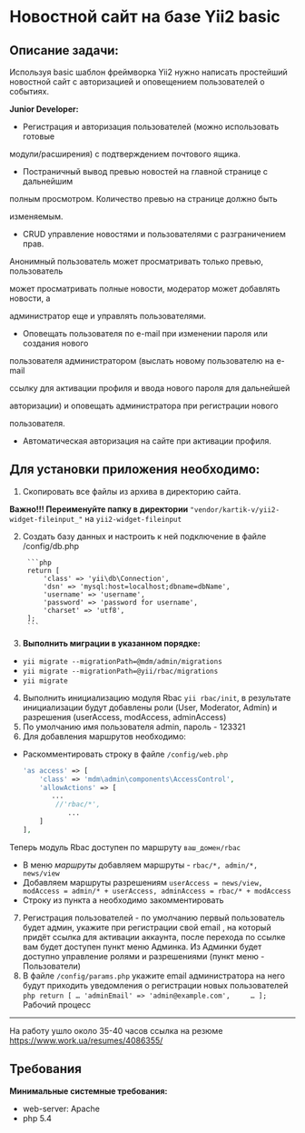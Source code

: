 Новостной сайт на базе Yii2 basic
=================================

**Описание задачи:**
--------------------
Используя basic шаблон фреймворка Yii2 нужно написать простейший новостной сайт
с авторизацией и оповещением пользователей о событиях.

**Junior Developer:**

- Регистрация и авторизация пользователей (можно использовать готовые

модули/расширения) с подтверждением почтового ящика.

- Постраничный вывод превью новостей на главной странице с дальнейшим

полным просмотром. Количество превью на странице должно быть

изменяемым.

- CRUD управление новостями и пользователями с разграничением прав.

Анонимный пользователь может просматривать только превью, пользователь

может просматривать полные новости, модератор может добавлять новости, а

администратор еще и управлять пользователями.

- Оповещать пользователя по e-mail при изменении пароля или создания нового

пользователя администратором (выслать новому пользователю на e-mail

ссылку для активации профиля и ввода нового пароля для дальнейшей

авторизации) и оповещать администратора при регистрации нового

пользователя.

- Автоматическая авторизация на сайте при активации профиля.


**Для установки приложения необходимо:**
----------------------------------------

1. Скопировать все файлы из архива в директорию сайта.

**Важно!!! Переименуйте папку в директории** ```"vendor/kartik-v/yii2-widget-fileinput_"``` на
```yii2-widget-fileinput```

2. Создать базу данных и настроить к ней подключение в файле /config/db.php

        ```php
        return [
            'class' => 'yii\db\Connection',
            'dsn' => 'mysql:host=localhost;dbname=dbName',
            'username' => 'username',
            'password' => 'password for username',
            'charset' => 'utf8',    
        ];
        ```
3. **Выполнить миграции в указанном порядке:**
- ```yii migrate --migrationPath=@mdm/admin/migrations```
- ```yii migrate --migrationPath=@yii/rbac/migrations```
- ```yii migrate``` 
4.	Выполнить инициализацию модуля Rbac ```yii rbac/init```, в результате инициализации будут добавлены роли (User, Moderator, Admin) и разрешения (userAccess, modAccess, adminAccess)
5.	По умолчанию имя пользователя admin, пароль - 123321 
6.	Для добавления маршрутов необходимо:
- Раскомментировать строку в файле ```/config/web.php```
    ```php
    'as access' => [
        'class' => 'mdm\admin\components\AccessControl',
        'allowActions' => [
           ...
            //'rbac/*',
               ...
        ]
    ],
    ```
 Теперь модуль Rbac доступен по маршруту ```ваш_домен/rbac```
- В меню *маршруты* добавляем маршруты - ```rbac/*, admin/*, news/view```
- Добавляем маршруты разрешениям ```userAccess = news/view,
	modAccess = admin/* + userAccess, adminAccess = rbac/* + modAccess```
- Строку из пункта а необходимо закомментировать 
7.	Регистрация пользователей - по умолчанию первый пользователь будет админ, укажите при регистрации свой email , на который придёт ссылка для активации аккаунта, после перехода по ссылке вам будет доступен пункт меню Админка. 
Из Админки будет доступно управление ролями и разрешениями (пункт меню - Пользователи)
8.	В файле ```/config/params.php``` укажите email администратора на него будут приходить уведомления о регистрации новых пользователей
        ```php
        return [
               …
            'adminEmail' => 'admin@example.com',    
             …
        ];
        ```
Рабочий процесс
--------
На работу ушло около 35-40 часов
ссылка на резюме https://www.work.ua/resumes/4086355/

Требования
------------

**Минимальные системные требования:**
- web-server: Apache
- php 5.4

